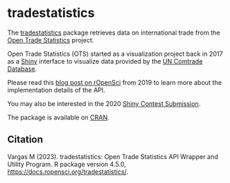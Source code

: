 # tradestatistics

The [tradestatistics](https://docs.ropensci.org/tradestatistics/index.html) package retrieves data on international trade from the [Open Trade Statistics](https://shiny.tradestatistics.io/countryprofiles/) project.

Open Trade Statistics (OTS) started as a visualization project back in 2017 as a [Shiny](https://comtradeplus.un.org/) interface to visualize data provided by the [UN Comtrade Database](https://comtradeplus.un.org/).

Please read this [blog post on rOpenSci](https://ropensci.org/blog/2019/05/09/tradestatistics/) from 2019 to learn more about the implementation details of the API.

You may also be interested in the 2020 [Shiny Contest Submission](https://community.rstudio.com/t/tradestatistics-2020-shiny-contest-submission/53917).

The package is available on [CRAN](https://cran.r-project.org/web/packages/tradestatistics/index.html).


## Citation

Vargas M (2023). tradestatistics: Open Trade Statistics API Wrapper and Utility Program. R package version 4.5.0, https://docs.ropensci.org/tradestatistics/. 